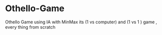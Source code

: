 # Othello-Game
Othello Game using IA  with MinMax  its (1 vs computer)  and (1 vs 1 ) game ,  every thing from scratch 


